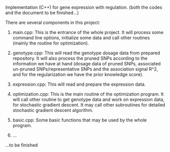 Implementation (C++) for gene expression with regulation. (both the codes and the document to be finished...)

There are several components in this project:

1. main.cpp: This is the entrance of the whole project. It will process some command line options, initialize some data and call other routines (mainly the routine for optimization).

2. genotype.cpp: This will read the genotype dosage data from prepared repository. It will also process the pruned SNPs according to the information we have at hand (dosage data of pruned SNPs, associated un-pruned SNPs/representative SNPs and the association signal R^2, and for the regularization we have the prior knowledge score).

3. expression.cpp: This will read and prepare the expression data.

4. optimization.cpp: This is the main routine of the optimization program. It will call other routine to get genotype data and work on expression data, for stochastic gradient descent. It may call other subroutines for detailed stochastic gradient descent algorithm.

5. basic.cpp: Some basic functions that may be used by the whole program.

6. ...

...to be finished
